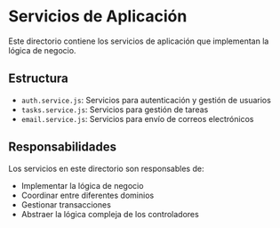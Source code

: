 # Servicios de Aplicación

Este directorio contiene los servicios de aplicación que implementan la lógica de negocio.

## Estructura

- `auth.service.js`: Servicios para autenticación y gestión de usuarios
- `tasks.service.js`: Servicios para gestión de tareas
- `email.service.js`: Servicios para envío de correos electrónicos

## Responsabilidades

Los servicios en este directorio son responsables de:
- Implementar la lógica de negocio
- Coordinar entre diferentes dominios
- Gestionar transacciones
- Abstraer la lógica compleja de los controladores